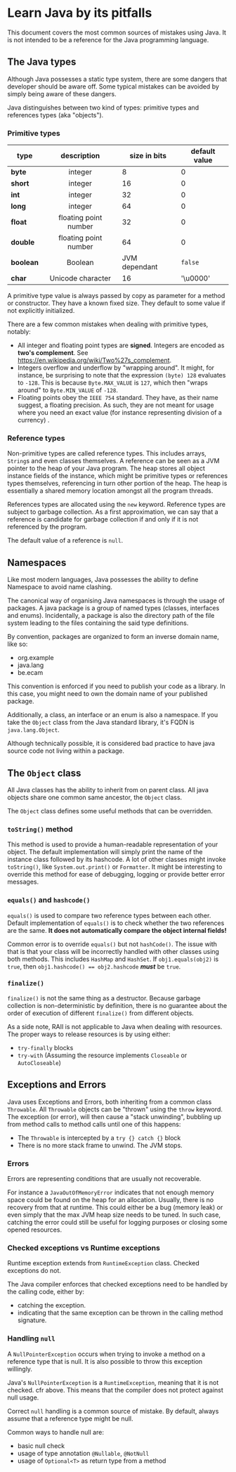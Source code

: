 # Learn Java by its pitfalls

This document covers the most common sources of mistakes using Java.
It is not intended to be a reference for the Java programming language.

## The Java types

Although Java possesses a static type system, there are some dangers that developer should be aware off.
Some typical mistakes can be avoided by simply being aware of these dangers.

Java distinguishes between two kind of types: primitive types and references types (aka "objects").

### Primitive types

| type        |      description      | size in bits  | default value |
|-------------|:---------------------:|---------------|---------------|
| **byte**    |        integer        | 8             | 0             |
| **short**   |        integer        | 16            | 0             |
| **int**     |        integer        | 32            | 0             |
| **long**    |        integer        | 64            | 0             |
| **float**   | floating point number | 32            | 0             |
| **double**  | floating point number | 64            | 0             |
| **boolean** |        Boolean        | JVM dependant | `false`       |
| **char**    |   Unicode character   | 16            | '\u0000'      |

A primitive type value is always passed by copy as parameter for a method or constructor.
They have a known fixed size. They default to some value if not explicitly initialized.

There are a few common mistakes when dealing with primitive types, notably:

- All integer and floating point types are **signed**. Integers are encoded as **two's complement**.
  See <https://en.wikipedia.org/wiki/Two%27s_complement>.
- Integers overflow and underflow by "wrapping around".
  It might, for instance, be surprising to note that the expression `(byte) 128` evaluates to `-128`.
  This is because `Byte.MAX_VALUE` is `127`, which then "wraps around" to `Byte.MIN_VALUE` of `-128`.
- Floating points obey the `IEEE 754` standard.
  They have, as their name suggest, a floating precision.
  As such, they are not meant for usage where you need an exact value (for instance representing division of a currency)
  .

### Reference types

Non-primitive types are called reference types. This includes arrays, `String`s and even classes themselves.
A reference can be seen as a JVM pointer to the heap of your Java program.
The heap stores all object instance fields of the instance, which might be primitive types or references types
themselves, referencing in turn other portion of the heap.
The heap is essentially a shared memory location amongst all the program threads.

References types are allocated using the `new` keyword.
Reference types are subject to garbage collection.
As a first approximation, we can say that a reference is candidate for garbage collection if and only if it is not
referenced by the program.

The default value of a reference is `null`.

## Namespaces

Like most modern languages, Java possesses the ability to define Namespace to avoid name clashing.

The canonical way of organising Java namespaces is through the usage of packages.
A java package is a group of named types (classes, interfaces and enums).
Incidentally, a package is also the directory path of the file system leading to the files containing the said type
definitions.

By convention, packages are organized to form an inverse domain name, like so:

- org.example
- java.lang
- be.ecam

This convention is enforced if you need to publish your code as a library.
In this case, you might need to own the domain name of your published package.

Additionally, a class, an interface or an enum is also a namespace.
If you take the `Object` class from the Java standard library, it's FQDN is `java.lang.Object`.

Although technically possible, it is considered bad practice to have java source code not living within a package.

## The `Object` class

All Java classes has the ability to inherit from on parent class. All java objects share one common same ancestor,
the `Object` class.

The `Object` class defines some useful methods that can be overridden.

### `toString()` method

This method is used to provide a human-readable representation of your object.
The default implementation will simply print the name of the instance class followed by its hashcode.
A lot of other classes might invoke `toString()`, like `System.out.print()` or `Formatter`.
It might be interesting to override this method for ease of debugging, logging or provide better error messages.

### `equals()` and `hashcode()`

`equals()` is used to compare two reference types between each other.
Default implementation of `equals()` is to check whether the two references are the same.
**It does not automatically compare the object internal fields!**

Common error is to override `equals()` but not `hashCode()`.
The issue with that is that your class will be incorrectly handled with other classes using both methods.
This includes `HashMap` and `HashSet`.
If `obj1.equals(obj2)` is `true`, then `obj1.hashcode() == obj2.hashcode` ***must*** be `true`.

### `finalize()`

`finalize()` is not the same thing as a destructor.
Because garbage collection is non-deterministic by definition, there is no guarantee about the order of execution of different `finalize()` from different objects.

As a side note, RAII is not applicable to Java when dealing with resources.
The proper ways to release resources is by using either:
- `try-finally` blocks
- `try-with` (Assuming the resource implements `Closeable` or `AutoCloseable`)

## Exceptions and Errors

Java uses Exceptions and Errors, both inheriting from a common class `Throwable`.
All `Throwable` objects can be "thrown" using the `throw` keyword.
The exception (or error), will then cause a "stack unwinding", bubbling up from method calls to method calls until one
of this happens:

- The `Throwable` is intercepted by a `try {} catch {}` block
- There is no more stack frame to unwind. The JVM stops.

### Errors

Errors are representing conditions that are usually not recoverable.

For instance a `JavaOutOfMemoryError` indicates that not enough memory space could be found on the heap for an
allocation.
Usually, there is no recovery from that at runtime. This could either be a bug (memory leak) or even simply that the max
JVM heap size needs to be tuned.
In such case, catching the error could still be useful for logging purposes or closing some opened resources.

### Checked exceptions vs Runtime exceptions

Runtime exception extends from `RuntimeException` class. Checked exceptions do not.

The Java compiler enforces that checked exceptions need to be handled by the calling code, either by:
- catching the exception.
- indicating that the same exception can be thrown in the calling method signature.

### Handling `null`

A `NullPointerException` occurs when trying to invoke a method on a reference type that is null.
It is also possible to throw this exception willingly.

Java's `NullPointerException` is a `RuntimeException`, meaning that it is not checked. cfr above.
This means that the compiler does not protect against null usage.

Correct `null` handling is a common source of mistake.
By default, always assume that a reference type might be null.

Common ways to handle null are:
- basic null check
- usage of type annotation `@Nullable`, `@NotNull`
- usage of `Optional<T>` as return type from a method